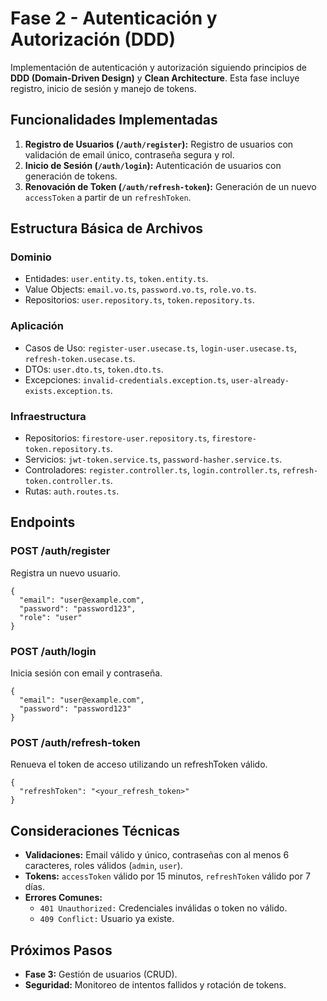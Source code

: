 # Fase 2 - Autenticación y Autorización (DDD)

Implementación de autenticación y autorización siguiendo principios de **DDD (Domain-Driven Design)** y **Clean Architecture**. Esta fase incluye registro, inicio de sesión y manejo de tokens.

## Funcionalidades Implementadas

1. **Registro de Usuarios (`/auth/register`):** Registro de usuarios con validación de email único, contraseña segura y rol.
2. **Inicio de Sesión (`/auth/login`):** Autenticación de usuarios con generación de tokens.
3. **Renovación de Token (`/auth/refresh-token`):** Generación de un nuevo `accessToken` a partir de un `refreshToken`.

## Estructura Básica de Archivos

### Dominio
- Entidades: `user.entity.ts`, `token.entity.ts`.
- Value Objects: `email.vo.ts`, `password.vo.ts`, `role.vo.ts`.
- Repositorios: `user.repository.ts`, `token.repository.ts`.

### Aplicación
- Casos de Uso: `register-user.usecase.ts`, `login-user.usecase.ts`, `refresh-token.usecase.ts`.
- DTOs: `user.dto.ts`, `token.dto.ts`.
- Excepciones: `invalid-credentials.exception.ts`, `user-already-exists.exception.ts`.

### Infraestructura
- Repositorios: `firestore-user.repository.ts`, `firestore-token.repository.ts`.
- Servicios: `jwt-token.service.ts`, `password-hasher.service.ts`.
- Controladores: `register.controller.ts`, `login.controller.ts`, `refresh-token.controller.ts`.
- Rutas: `auth.routes.ts`.



## Endpoints

### POST /auth/register

Registra un nuevo usuario.

    {
      "email": "user@example.com",
      "password": "password123",
      "role": "user"
    }

### POST /auth/login

Inicia sesión con email y contraseña.

    {
      "email": "user@example.com",
      "password": "password123"
    }

### POST /auth/refresh-token

Renueva el token de acceso utilizando un refreshToken válido.

    {
      "refreshToken": "<your_refresh_token>"
    }

Consideraciones Técnicas
------------------------

*   **Validaciones:** Email válido y único, contraseñas con al menos 6 caracteres, roles válidos (`admin`, `user`).
*   **Tokens:** `accessToken` válido por 15 minutos, `refreshToken` válido por 7 días.
*   **Errores Comunes:**
    *   `401 Unauthorized:` Credenciales inválidas o token no válido.
    *   `409 Conflict:` Usuario ya existe.

Próximos Pasos
--------------

*   **Fase 3:** Gestión de usuarios (CRUD).
*   **Seguridad:** Monitoreo de intentos fallidos y rotación de tokens.